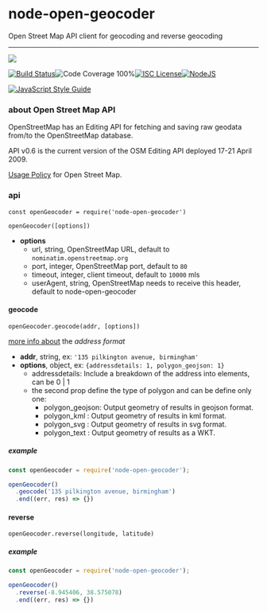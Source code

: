 # node-open-geocoder

Open Street Map API client for geocoding and reverse geocoding

----
<a href="https://nodei.co/npm/node-open-geocoder/"><img src="https://nodei.co/npm/node-open-geocoder.png?downloads=true"></a>

[![Build Status](https://img.shields.io/badge/build-passing-brightgreen.svg?style=flat-square)](https://travis-ci.org/joaquimserafim/node-open-geocoder)![Code Coverage 100%](https://img.shields.io/badge/code%20coverage-100%25-green.svg?style=flat-square)[![ISC License](https://img.shields.io/badge/license-ISC-blue.svg?style=flat-square)](https://github.com/joaquimserafim/node-open-geocoder/blob/master/LICENSE)[![NodeJS](https://img.shields.io/badge/node-6.1.x-brightgreen.svg?style=flat-square)](https://github.com/joaquimserafim/node-open-geocoder/blob/master/package.json#L48)

[![JavaScript Style Guide](https://cdn.rawgit.com/feross/standard/master/badge.svg)](https://github.com/feross/standard)




### about Open Street Map API

OpenStreetMap has an Editing API for fetching and saving raw geodata from/to the OpenStreetMap database.

API v0.6 is the current version of the OSM Editing API deployed 17-21 April 2009.

[Usage Policy](http://wiki.openstreetmap.org/wiki/Nominatim_usage_policy) for Open Street Map.


### api

`const openGeocoder = require('node-open-geocoder')`

`openGeocoder([options])`

* **options**
    - url, string, OpenStreetMap URL, default to `nominatim.openstreetmap.org`
    - port, integer, OpenStreetMap port, default to `80`
    - timeout, integer, client timeout, default to `10000` mls
    - userAgent, string, OpenStreetMap needs to receive this header, default to node-open-geocoder

#### geocode

`openGeocoder.geocode(addr, [options])`

[more info about](http://wiki.openstreetmap.org/wiki/Nominatim#Search) the *address format*

* **addr**, string, ex: `'135 pilkington avenue, birmingham'`
* **options**, object, ex: `{addressdetails: 1, polygon_geojson: 1}`
    - addressdetails: Include a breakdown of the address into elements, can be 0 | 1
    - the second prop define the type of polygon and can be define only one:
        * polygon_geojson:  Output geometry of results in geojson format.
        * polygon_kml    :  Output geometry of results in kml format.
        * polygon_svg    :  Output geometry of results in svg format.
        * polygon_text   :  Output geometry of results as a WKT.


##### example
```js
const openGeocoder = require('node-open-geocoder');

openGeocoder()
  .geocode('135 pilkington avenue, birmingham')
  .end((err, res) => {})
```

#### reverse

`openGeocoder.reverse(longitude, latitude)`

##### example
```js
const openGeocoder = require('node-open-geocoder');

openGeocoder()
  .reverse(-8.945406, 38.575078)
  .end((err, res) => {})
```

